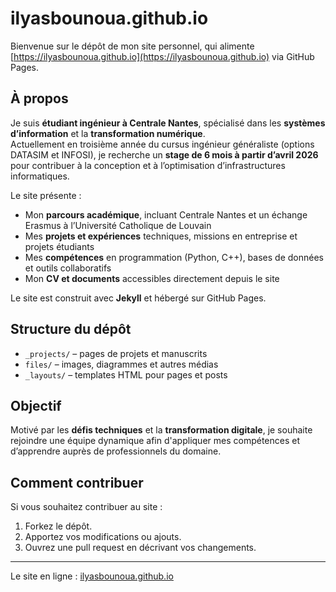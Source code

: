 # ilyasbounoua.github.io

Bienvenue sur le dépôt de mon site personnel, qui alimente [https://ilyasbounoua.github.io](https://ilyasbounoua.github.io) via GitHub Pages.

## À propos

Je suis **étudiant ingénieur à Centrale Nantes**, spécialisé dans les **systèmes d’information** et la **transformation numérique**.  
Actuellement en troisième année du cursus ingénieur généraliste (options DATASIM et INFOSI), je recherche un **stage de 6 mois à partir d’avril 2026** pour contribuer à la conception et à l’optimisation d’infrastructures informatiques.

Le site présente :

- Mon **parcours académique**, incluant Centrale Nantes et un échange Erasmus à l’Université Catholique de Louvain  
- Mes **projets et expériences** techniques, missions en entreprise et projets étudiants  
- Mes **compétences** en programmation (Python, C++), bases de données et outils collaboratifs  
- Mon **CV et documents** accessibles directement depuis le site

Le site est construit avec **Jekyll** et hébergé sur GitHub Pages.

## Structure du dépôt

- `_projects/` – pages de projets et manuscrits  
- `files/` – images, diagrammes et autres médias  
- `_layouts/` – templates HTML pour pages et posts  

## Objectif

Motivé par les **défis techniques** et la **transformation digitale**, je souhaite rejoindre une équipe dynamique afin d'appliquer mes compétences et d’apprendre auprès de professionnels du domaine.

## Comment contribuer

Si vous souhaitez contribuer au site :

1. Forkez le dépôt.
2. Apportez vos modifications ou ajouts.
3. Ouvrez une pull request en décrivant vos changements.

---

Le site en ligne : [ilyasbounoua.github.io](https://ilyasbounoua.github.io)